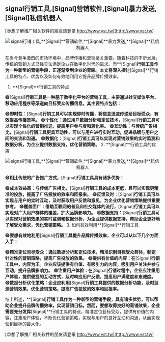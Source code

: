 ## **signal行销工具,**[Signal]**营销软件,**[Signal]**暴力发送,**[Signal]**私信机器人**

[😍想了解推广相关软件的朋友请登录 http://www.vst.tw](http://www.vst.tw)

 <center><img src="https://vst.tw/MP4/tuiguang/png/4.png" alt="signal行销工具,**[Signal]**营销软件,**[Signal]**暴力发送,**[Signal]**私信机器人"></center>

在当今竞争激烈的市场环境中，品牌传播和营销至关重要。随着科技的不断发展，传统的营销方式已经无法满足企业在数字化时代的需求。而**[Signal]**行销工具作为一种新型的营销手段，正逐渐受到企业的青睐。本文将深入探讨**[Signal]**行销工具的特点、优势以及如何有效地利用它提升品牌传播效率。

1. **[Signal]**行销工具的特点

**😄**[Signal]**行销工具是一种基于数字化平台的营销工具，主要通过社交媒体平台、移动应用程序等渠道向目标受众传播信息。其主要特点包括：**

**😄即时性：**[Signal]**行销工具可以实现即时传播，将信息迅速传递给目标受众，有效提高传播效率。**
**😄个性化：通过用户数据分析和定位技术，**[Signal]**行销工具可以实现个性化的营销推送，提高用户参与度和转化率。**
**😄互动性：与传统广告相比，**[Signal]**行销工具更具互动性，可以与用户进行实时互动，促进品牌与用户之间的交流和沟通。**
**😄数据化：**[Signal]**行销工具可以实现对营销效果的实时监测和数据分析，为企业提供数据支持，优化营销策略。**
2. **[Signal]**行销工具的优势

 <center><img src="https://vst.tw/MP4/tuiguang/png/8.png" alt="signal行销工具,**[Signal]**营销软件,**[Signal]**暴力发送,**[Signal]**私信机器人"></center>

**😄相比传统的广告推广方式，**[Signal]**行销工具具有诸多优势：**

**😄成本效益高：与传统广告相比，**[Signal]**行销工具的成本更低，且可以实现更精准的投放，提高了广告投放的效率和回报率。**
**😄反馈及时：**[Signal]**行销工具可以实现与用户的实时互动，及时获取用户反馈和意见，为企业优化营销策略提供重要参考。**
**😄覆盖面广：借助互联网的普及和社交媒体的流行，**[Signal]**行销工具可以实现对广大用户群体的覆盖，扩大品牌影响力。**
**😄数据支持：**[Signal]**行销工具可以实现对营销效果的实时监测和数据分析，为企业提供数据支持，帮助企业更好地了解受众需求，优化营销策略。**
3. 如何有效利用**[Signal]**行销工具

**😄要想有效地利用**[Signal]**行销工具提升品牌传播效率，企业可以从以下几个方面入手：**

**😄精准定位目标受众：通过数据分析和定位技术，精准识别目标受众群体，制定针对性的营销策略，提高广告投放的效果。**
**😄提供有价值的内容：在**[Signal]**行销工具中，内容为王。企业应该提供有价值、有吸引力的内容，吸引用户关注并参与互动，提升品牌影响力。**
**😄注重用户体验：在**[Signal]**行销过程中，企业应注重用户体验，提供便捷的互动方式，及时响应用户反馈，提高用户满意度和忠诚度。**
**😄数据分析优化策略：企业应利用**[Signal]**行销工具提供的数据分析功能，及时监测营销效果，优化营销策略，提高广告投放的效率和回报率。**

综上所述，**[Signal]**行销工具作为一种新型的营销手段，具有诸多优势，可以帮助企业提升品牌传播效率，实现营销目标。然而，要想取得良好的营销效果，企业需要充分发挥**[Signal]**行销工具的特点，精准定位目标受众，提供有价值的内容，注重用户体验，不断优化营销策略，实现与用户的良好互动和沟通，从而实现营销目标的最大化。

[😍想了解推广相关软件的朋友请登录 http://www.vst.tw](http://www.vst.tw)



